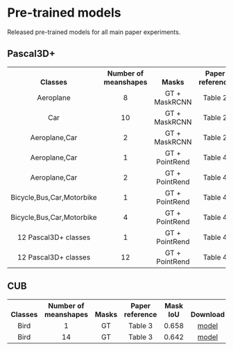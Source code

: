 # Pre-trained models
Released pre-trained models for all main paper experiments.
## Pascal3D+
<table>
<!-- TABLE BODY -->
<tbody>
<!-- TABLE HEADER -->
<th valign="bottom">Classes</th>
<th valign="bottom">Number of<br/>meanshapes</th>
<th valign="bottom">Masks</th>
<th valign="bottom">Paper<br/>reference</th>
<th valign="bottom">3D<br/>IoU</th>
<th valign="bottom">Download</th>
<!-- ROW: aeroplane 8 meanshapes -->
<tr>
<td align="center">Aeroplane</td>
<td align="center">8</td>
<td align="center">GT + MaskRCNN</td>
<td align="center">Table 2</td>
<td align="center">0.460</td>
<td align="center"><a href="https://drive.google.com/file/d/1XZIpDJNyPQa3IFDaDiqFf8ClCSUK0Ck_/view?usp=sharing">model</a></td>
</tr>
<!-- ROW: car 10 meanshapes -->
<tr>
<td align="center">Car</td>
<td align="center">10</td>
<td align="center">GT + MaskRCNN</td>
<td align="center">Table 2</td>
<td align="center">0.684</td>
<td align="center"><a href="https://drive.google.com/file/d/1r03Ci63J5FpyDxsGYOva_DSYqNw15MLQ/view?usp=sharing">model</a></td>
</tr>
<!-- ROW: aeroplane+car 2 meanshapes -->
<tr>
<td align="center">Aeroplane,Car</td>
<td align="center">2</td>
<td align="center">GT + MaskRCNN</td>
<td align="center">Table 2</td>
<td align="center">0.567</td>
<td align="center"><a href="https://drive.google.com/file/d/1m2ff_wkPEh1hLN-hsBoXCMmcjxlbs6p2/view?usp=sharing">model</a></td>
</tr>
<!-- ROW: aeroplane+car 1 meanshape -->
<tr>
<td align="center">Aeroplane,Car</td>
<td align="center">1</td>
<td align="center">GT + PointRend</td>
<td align="center">Table 4</td>
<td align="center">0.532</td>
<td align="center"><a href="https://drive.google.com/file/d/18xEQC500Yp_nIt-WHMYpx7mDbITYf9hd/view?usp=sharing">model</a></td>
</tr>
<!-- ROW: aeroplane+car 2 meanshapes -->
<tr>
<td align="center">Aeroplane,Car</td>
<td align="center">2</td>
<td align="center">GT + PointRend</td>
<td align="center">Table 4</td>
<td align="center">0.552</td>
<td align="center"><a href="https://drive.google.com/file/d/14e4oi2nUfxSauRgG5BaNxPG_Rjwm_hkV/view?usp=sharing">model</a></td>
</tr>
<!-- ROW: bicycle+bus+car+motorbike classes 1 meanshape -->
<tr>
<td align="center">Bicycle,Bus,Car,Motorbike</td>
<td align="center">1</td>
<td align="center">GT + PointRend</td>
<td align="center">Table 4</td>
<td align="center">0.517</td>
<td align="center"><a href="https://drive.google.com/file/d/1dAetRjglUnjbeCUbEa5uC0P8gorqPssN/view?usp=sharing">model</a></td>
</tr>
<!-- ROW: bicycle+bus+car+motorbike classes 4 meanshapes -->
<tr>
<td align="center">Bicycle,Bus,Car,Motorbike</td>
<td align="center">4</td>
<td align="center">GT + PointRend</td>
<td align="center">Table 4</td>
<td align="center">0.543</td>
<td align="center"><a href="https://drive.google.com/file/d/1TFKrxbH_bCxvt75wIZqWIxrzTnRtxVdU/view?usp=sharing">model</a></td>
</tr>
<!-- ROW: 12 Pascal3D+ classes 1 meanshape -->
<tr>
<td align="center">12 Pascal3D+ classes</td>
<td align="center">1</td>
<td align="center">GT + PointRend</td>
<td align="center">Table 4</td>
<td align="center">0.409</td>
<td align="center"><a href="https://drive.google.com/file/d/13XuQ4A7cunDZQ4w-GwLqzNyvttQxXhAY/view?usp=sharing">model</a></td>
</tr>
<!-- ROW: 12 Pascal3D+ classes 12 meanshapes -->
<tr>
<td align="center">12 Pascal3D+ classes</td>
<td align="center">12</td>
<td align="center">GT + PointRend</td>
<td align="center">Table 4</td>
<td align="center">0.425</td>
<td align="center"><a href="https://drive.google.com/file/d/1AbAMASl62PJCNkG7VrpOOgyZI9JSeY2o/view?usp=sharing">model</a></td>
</tr>
</tbody>
</table>

## CUB
<table>
<!-- TABLE BODY -->
<tbody>
<!-- TABLE HEADER -->
<th valign="bottom">Classes</th>
<th valign="bottom">Number of<br/>meanshapes</th>
<th valign="bottom">Masks</th>
<th valign="bottom">Paper<br/>reference</th>
<th valign="bottom">Mask<br/>IoU</th>
<th valign="bottom">Download</th>
<!-- ROW: bird 1 meanshape -->
<tr>
<td align="center">Bird</td>
<td align="center">1</td>
<td align="center">GT</td>
<td align="center">Table 3</td>
<td align="center">0.658</td>
<td align="center"><a href="https://drive.google.com/file/d/1Nz5sZS7kXWqX1A2_g3LyzQzsb8AoOiwz/view?usp=sharing">model</a></td>
</tr>
<!-- ROW: bird 14 meanshape -->
<tr>
<td align="center">Bird</td>
<td align="center">14</td>
<td align="center">GT</td>
<td align="center">Table 3</td>
<td align="center">0.642</td>
<td align="center"><a href="https://drive.google.com/file/d/1PtKRzgGO7CrpIehBlWipj2SRPPBKTD10/view?usp=sharing">model</a></td>
</tr>
</tbody>
</table>